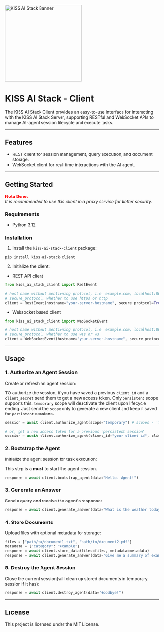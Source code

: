<div style="text-align: left; margin-bottom: 20px;">
  <img src="https://kiss-ai-stack.github.io/kissaistack.svg" alt="KISS AI Stack Banner" style="max-width: auto; height: 250px">
</div>



# KISS AI Stack - Client

The KISS AI Stack Client provides an easy-to-use interface for interacting with the KISS AI Stack Server, 
supporting RESTful and WebSocket APIs to manage AI-agent session lifecycle and execute tasks.

---

## Features

- REST client for session management, query execution, and document storage.
- WebSocket client for real-time interactions with the AI agent.

---

## Getting Started

<span style="color: red; font-weight: bold;">Nota Bene:</span>  
_It is recommended to use this client in a proxy service for better security._

### Requirements

- Python 3.12

### Installation

1. Install the `kiss-ai-stack-client` package:
```bash
pip install kiss-ai-stack-client
```

2. Initialize the client:

- REST API client

```python
from kiss_ai_stack_client import RestEvent

# host name without mentioning protocol, i.e. example.com, localhost:8080
# secure_protocol, whether to use https or http
client = RestEvent(hostname="your-server-hostname", secure_protocol=True)
```

- Websocket based client

```python
from kiss_ai_stack_client import WebSocketEvent

# host name without mentioning protocol, i.e. example.com, localhost:8080
# secure_protocol, whether to use wss or ws
client = WebSocketEvent(hostname="your-server-hostname", secure_protocol=True)
```
---

## Usage

### 1. Authorize an Agent Session
Create or refresh an agent session:

TO authorize the session, if you have saved a previous `client_id` and a `client_secret` send them to get a new access token. Only `persistent` scope supports this. `temporary` scope will deactivate the client upon lifecycle ending.
Just send the `scope` only to generate a new client and keep it saved for `persistent` sessions.

```python
session = await client.authorize_agent(scope="temporary") # scopes - 'temporary', 'persistent'

# or, get a new access token for a previous 'persistent session'
session = await client.authorize_agent(client_id="your-client-id", client_secret="your-client-secret")
```

### 2. Bootstrap the Agent
Initialize the agent session for task execution:

This step is a **must** to start the agent session.

```python
response = await client.bootstrap_agent(data="Hello, Agent!")
```

### 3. Generate an Answer
Send a query and receive the agent's response:

```python
response = await client.generate_answer(data="What is the weather today?")
```

### 4. Store Documents
Upload files with optional metadata for storage:

```python
files = ["path/to/document1.txt", "path/to/document2.pdf"]
metadata = {"category": "example"}
response = await client.store_data(files=files, metadata=metadata)
response = await client.generate_answer(data='Give me a summary of example documents')
```

### 5. Destroy the Agent Session
Close the current session(will clean up stored documents in temporary session if it has):
```python
response = await client.destroy_agent(data="Goodbye!")
```

---

## License

This project is licensed under the MIT License.
